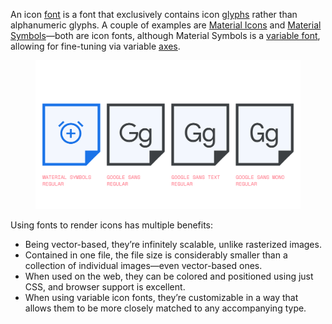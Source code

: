 An icon [font](/glossary/font) is a font that exclusively contains icon [glyphs](/glossary/glyph) rather than alphanumeric glyphs. A couple of examples are [Material Icons](https://fonts.google.com/icons?icon.set=Material+Icons) and [Material Symbols](https://fonts.google.com/icons?icon.set=Material+Symbols)—both are icon fonts, although Material Symbols is a [variable font](/glossary/variable_fonts), allowing for fine-tuning via variable [axes](/glossary/axis_in_variable_fonts).

<figure>

![A representation of font files, with the weight of the Material Symbols font matching the weight of the type shown on the Google Sans font files.](images/thumbnail.svg)

</figure>

Using fonts to render icons has multiple benefits:

- Being vector-based, they’re infinitely scalable, unlike rasterized images.
- Contained in one file, the file size is considerably smaller than a collection of individual images—even vector-based ones.
- When used on the web, they can be colored and positioned using just CSS, and browser support is excellent.
- When using variable icon fonts, they’re customizable in a way that allows them to be more closely matched to any accompanying type.
